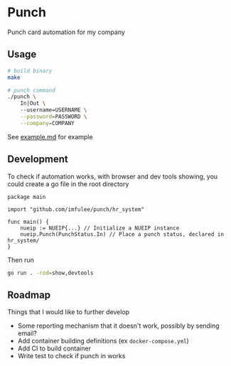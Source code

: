 # Punch

Punch card automation for my company

## Usage

```bash
# build binary
make 

# punch command 
./punch \
    In|Out \ 
    --username=USERNAME \
    --password=PASSWORD \
    --company=COMPANY
```

See [example.md](example/example.md) for example

## Development

To check if automation works, with browser and dev tools showing, you could create a go file in the root directory

```golang
package main

import "github.com/imfulee/punch/hr_system"

func main() {
    nueip := NUEIP{...} // Initialize a NUEIP instance
    nueip.Punch(PunchStatus.In) // Place a punch status, declared in hr_system/
}
```

Then run

```bash
go run . -rod=show,devtools
```

## Roadmap

Things that I would like to further develop

- Some reporting mechanism that it doesn't work, possibly by sending email?
- Add container building definitions (ex `docker-compose.yml`)
- Add CI to build container
- Write test to check if punch in works

